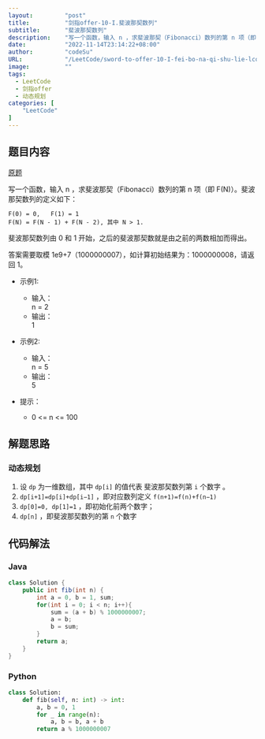 ```yaml
---
layout:         "post"
title:          "剑指offer-10-I.斐波那契数列"
subtitle:       "斐波那契数列"
description:    "写一个函数，输入 n ，求斐波那契（Fibonacci）数列的第 n 项（即 F(N)）"
date:           "2022-11-14T23:14:22+08:00"
author:         "codeSu"
URL:            "/LeetCode/sword-to-offer-10-I-fei-bo-na-qi-shu-lie-lcof"
image:          ""
tags:
  - LeetCode
  - 剑指offer
  - 动态规划
categories: [
    "LeetCode"
]
---
```


## 题目内容

[原题](https://leetcode-cn.com/problems/fei-bo-na-qi-shu-lie-lcof/)

写一个函数，输入 n ，求斐波那契（Fibonacci）数列的第 n 项（即 F(N)）。斐波那契数列的定义如下：

```shell
F(0) = 0,   F(1) = 1
F(N) = F(N - 1) + F(N - 2), 其中 N > 1.
```

斐波那契数列由 0 和 1 开始，之后的斐波那契数就是由之前的两数相加而得出。

答案需要取模 1e9+7（1000000007），如计算初始结果为：1000000008，请返回 1。

- 示例1:
  - 输入：\
    n = 2
  - 输出：\
    1

- 示例2:
  - 输入：\
    n = 5
  - 输出：\
    5

- 提示：
  - 0 <= n <= 100

## 解题思路

### 动态规划

1. 设 `dp` 为一维数组，其中 `dp[i]` 的值代表 斐波那契数列第 `i` 个数字 。
2. `dp[i+1]=dp[i]+dp[i−1]` ，即对应数列定义 `f(n+1)=f(n)+f(n−1)`
3. `dp[0]=0, dp[1]=1` ，即初始化前两个数字；
4. `dp[n]` ，即斐波那契数列的第 `n` 个数字

## 代码解法

### Java

```java
class Solution {
    public int fib(int n) {
        int a = 0, b = 1, sum;
        for(int i = 0; i < n; i++){
            sum = (a + b) % 1000000007;
            a = b;
            b = sum;
        }
        return a;
    }
}
```

### Python

```python
class Solution:
    def fib(self, n: int) -> int:
        a, b = 0, 1
        for _ in range(n):
            a, b = b, a + b
        return a % 1000000007

```
